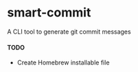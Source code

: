 # smart-commit
A CLI tool to generate git commit messages



#### TODO

- Create Homebrew installable file
